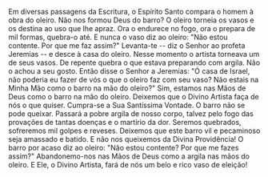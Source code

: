 Em diversas passagens da Escritura, o Espírito Santo compara o homem à obra do oleiro. Não nos formou Deus do barro? O oleiro torneia os vasos e os destina ao uso que lhe apraz. Ora o endurece no fogo, ora o prepara de mil formas, quebra-o até. E nunca o vaso diz ao oleiro: "Não estou contente. Por que me faz assim?" Levanta-te -- diz o Senhor ao profeta Jeremias -- e desce à casa do oleiro. Nesse momento o artista torneava um de seus vasos. De repente quebra o que estava preparando com argila. Não o achou a seu gosto. Então disse o Senhor a Jeremias: "Ó casa de Israel, não poderia eu fazer de vós o que o oleiro faz com seu vaso? Não estais na Minha Mão como o barro na mão do oleiro?" Sim, estamos nas Mãos de Deus como o barro na mão do oleiro. Deixemos que o Divino Artista faça de nós o que quiser. Cumpra-se a Sua Santíssima Vontade. O barro não se pode queixar. Passará a pobre argila de nosso corpo, talvez pelo fogo das provações de tantas doenças e o martírio da dor. Seremos quebrados, sofreremos mil golpes e reveses. Deixemos que este barro vil e pecaminoso seja amassado e batido. E não nos queixemos da Divina Providência! O barro por acaso diz ao oleiro: "Não estou contente? Por que me fazes assim?" Abandonemo-nos nas Mãos de Deus como a argila nas mãos do oleiro. E Ele, o Divino Artista, fará de nós um belo e rico vaso de eleição!